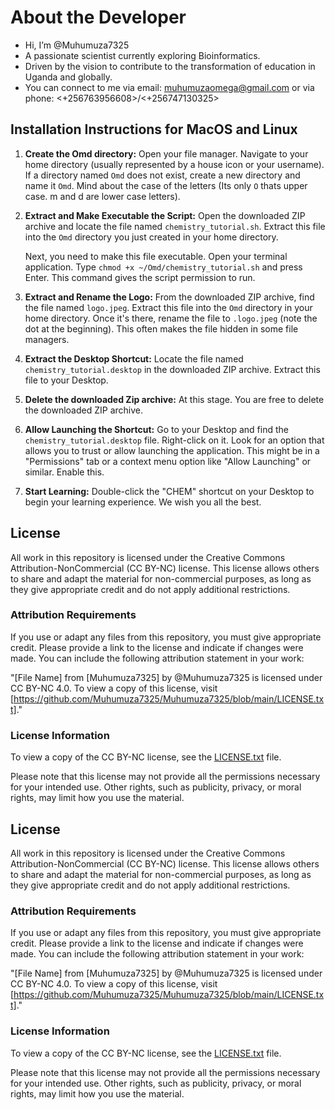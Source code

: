 # About the Developer

- Hi, I’m @Muhumuza7325
- A passionate scientist currently exploring Bioinformatics.
- Driven by the vision to contribute to the transformation of education in Uganda and globally.
- You can connect to me via email: <muhumuzaomega@gmail.com> or via phone: <+256763956608>/<+256747130325>

## Installation Instructions for MacOS and Linux

1.  **Create the Omd directory:**
    Open your file manager. Navigate to your home directory (usually represented by a house icon or your username). If a directory named `Omd` does not exist, create a new directory and name it `Omd`. Mind about the case of the letters (Its only `O` thats upper case. m and d are lower case letters).

2.  **Extract and Make Executable the Script:**
    Open the downloaded ZIP archive and locate the file named `chemistry_tutorial.sh`. Extract this file into the `Omd` directory you just created in your home directory.

    Next, you need to make this file executable. Open your terminal application. Type `chmod +x ~/Omd/chemistry_tutorial.sh` and press Enter. This command gives the script permission to run.

3.  **Extract and Rename the Logo:**
    From the downloaded ZIP archive, find the file named `logo.jpeg`. Extract this file into the `Omd` directory in your home directory. Once it's there, rename the file to `.logo.jpeg` (note the dot at the beginning). This often makes the file hidden in some file managers.

4.  **Extract the Desktop Shortcut:**
    Locate the file named `chemistry_tutorial.desktop` in the downloaded ZIP archive. Extract this file to your Desktop.
    
5.  **Delete the downloaded Zip archive:**
    At this stage. You are free to delete the downloaded ZIP archive.

6.  **Allow Launching the Shortcut:**
    Go to your Desktop and find the `chemistry_tutorial.desktop` file. Right-click on it. Look for an option that allows you to trust or allow launching the application. This might be in a "Permissions" tab or a context menu option like "Allow Launching" or similar. Enable this.

7.  **Start Learning:**
    Double-click the "CHEM" shortcut on your Desktop to begin your learning experience. We wish you all the best.


## License

All work in this repository is licensed under the Creative Commons Attribution-NonCommercial (CC BY-NC) license. This license allows others to share and adapt the material for non-commercial purposes, as long as they give appropriate credit and do not apply additional restrictions.

### Attribution Requirements

If you use or adapt any files from this repository, you must give appropriate credit. Please provide a link to the license and indicate if changes were made. You can include the following attribution statement in your work:

"[File Name] from [Muhumuza7325] by @Muhumuza7325 is licensed under CC BY-NC 4.0. To view a copy of this license, visit [https://github.com/Muhumuza7325/Muhumuza7325/blob/main/LICENSE.txt]."

### License Information

To view a copy of the CC BY-NC license, see the [LICENSE.txt](LICENSE.txt) file.

Please note that this license may not provide all the permissions necessary for your intended use. Other rights, such as publicity, privacy, or moral rights, may limit how you use the material.


## License

All work in this repository is licensed under the Creative Commons Attribution-NonCommercial (CC BY-NC) license. This license allows others to share and adapt the material for non-commercial purposes, as long as they give appropriate credit and do not apply additional restrictions.

### Attribution Requirements

If you use or adapt any files from this repository, you must give appropriate credit. Please provide a link to the license and indicate if changes were made. You can include the following attribution statement in your work:

"[File Name] from [Muhumuza7325] by @Muhumuza7325 is licensed under CC BY-NC 4.0. To view a copy of this license, visit [https://github.com/Muhumuza7325/Muhumuza7325/blob/main/LICENSE.txt]."

### License Information

To view a copy of the CC BY-NC license, see the [LICENSE.txt](LICENSE.txt) file.

Please note that this license may not provide all the permissions necessary for your intended use. Other rights, such as publicity, privacy, or moral rights, may limit how you use the material.

